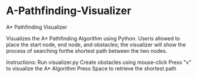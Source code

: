 # A-Pathfinding-Visualizer

A* Pathfinding Visualizer

Visualizes the A* Pathfinding Algorithm using Python. Useris allowed to place the start node, end node, and obstacles; the visualizer will show the process of searching
forthe shortest path between the two nodes.

Instructions:
Run visualizer.py
Create obstacles using mouse-click
Press "v" to visualize the A* Algorithm
Press Space to retrieve the shortest path
